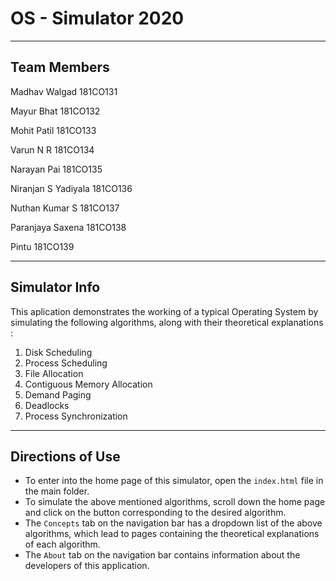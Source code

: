 # OS - Simulator 2020

------
## Team Members

Madhav Walgad	           181CO131

Mayur Bhat	             181CO132

Mohit Patil	             181CO133

Varun N R	               181CO134

Narayan Pai	             181CO135

Niranjan S Yadiyala	     181CO136

Nuthan Kumar S	         181CO137

Paranjaya Saxena	       181CO138

Pintu	                   181CO139

------
## Simulator Info

This aplication demonstrates the working of a typical Operating System by simulating the following algorithms, along with their theoretical explanations : 
1. Disk Scheduling
2. Process Scheduling
3. File Allocation
4. Contiguous Memory Allocation
5. Demand Paging
6. Deadlocks
7. Process Synchronization

------

## Directions of Use

* To enter into the home page of this simulator, open the `index.html` file in the main folder.
* To simulate the above mentioned algorithms, scroll down the home page and click on the button corresponding to the desired algorithm. 
* The `Concepts` tab on the navigation bar has a dropdown list of the above algorithms, which lead to pages containing the theoretical explanations of each algorithm. 
* The `About` tab on the navigation bar contains information about the developers of this application.
